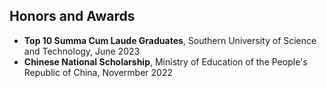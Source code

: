 ## Honors and Awards

- **Top 10 Summa Cum Laude Graduates**, Southern University of Science and Technology, June 2023
- **Chinese National Scholarship**, Ministry of Education of the People's Republic of China, Novermber 2022
